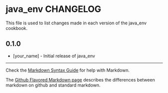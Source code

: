 java_env CHANGELOG
==================

This file is used to list changes made in each version of the java_env cookbook.

0.1.0
-----
- [your_name] - Initial release of java_env

- - -
Check the [Markdown Syntax Guide](http://daringfireball.net/projects/markdown/syntax) for help with Markdown.

The [Github Flavored Markdown page](http://github.github.com/github-flavored-markdown/) describes the differences between markdown on github and standard markdown.
